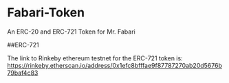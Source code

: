 # Fabari-Token
An ERC-20 and ERC-721 Token for Mr. Fabari

##ERC-721

The link to Rinkeby ethereum testnet for the ERC-721 token is: https://rinkeby.etherscan.io/address/0x1efc8bfffae9f87787270ab20d5676b79baf4c83

